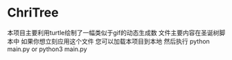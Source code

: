# ChriTree
本项目主要利用turtle绘制了一幅类似于gif的动态生成数
文件主要内容在圣诞树脚本中
如果你想立刻应用这个文件
您可以加载本项目到本地
然后执行 
python main.py or python3 main.py
